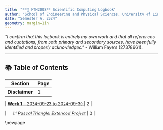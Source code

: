 ```yaml
---
title: "**📖 MTH2008** Scientific Computing Logbook"
author: "School of Engineering and Physical Sciences, University of Lincoln"
date: "Semester A, 2024"
geometry: margin=1in
---
```


*"I confirm that this logbook is entirely my own work and that all references and quotations, from both primary and secondary sources, have been fully identified and properly acknowledged."* - William Fayers (27378661).

---

## 📚 Table of Contents

| **Section**                                                                 | **Page** |
|-----------------------------------------------------------------------------|----------|
| **Disclaimer**                                                              | 1        |

| [**Week 1** – 2024-09-23 to 2024-09-30 ](#week-1-2024-09-23-to-2024-09-30) | 2        |




| &nbsp;&nbsp;&nbsp;&nbsp;*1.1 [Pascal Triangle: Extended Project](#pascal-triangle-pascal-triangle)* | 2        |




\newpage

